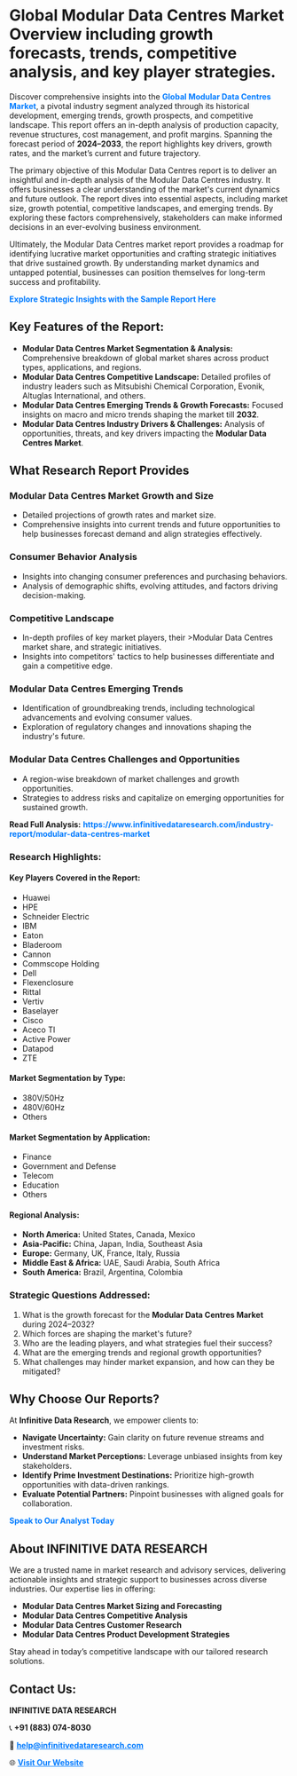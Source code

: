 <h1>Global Modular Data Centres Market Overview including growth forecasts, trends, competitive analysis, and key player strategies.</h1>
<p>
Discover comprehensive insights into the 
<a href="https://www.infinitivedataresearch.com/industry-report/modular-data-centres-market" rel="dofollow" style="color: #007BFF; text-decoration: none;"><strong>Global Modular Data Centres Market</strong></a>, a pivotal industry segment analyzed through its historical development, emerging trends, growth prospects, and competitive landscape. This report offers an in-depth analysis of production capacity, revenue structures, cost management, and profit margins. Spanning the forecast period of <strong>2024–2033</strong>, the report highlights key drivers, growth rates, and the market’s current and future trajectory.
</p>
<p>
The primary objective of this Modular Data Centres report is to deliver an insightful and in-depth analysis of the Modular Data Centres industry. It offers businesses a clear understanding of the market's current dynamics and future outlook. The report dives into essential aspects, including market size, growth potential, competitive landscapes, and emerging trends. By exploring these factors comprehensively, stakeholders can make informed decisions in an ever-evolving business environment.
</p>
<p>
Ultimately, the Modular Data Centres market report provides a roadmap for identifying lucrative market opportunities and crafting strategic initiatives that drive sustained growth. By understanding market dynamics and untapped potential, businesses can position themselves for long-term success and profitability.
</p>
<p>
<a href="https://www.infinitivedataresearch.com/request-sample/reportId=106236" style="color: #007BFF; text-decoration: none;"><strong>Explore Strategic Insights with the Sample Report Here</strong></a>
</p>

<h2>Key Features of the Report:</h2>
<ul>
<li><strong>Modular Data Centres Market Segmentation & Analysis:</strong> Comprehensive breakdown of global market shares across product types, applications, and regions.</li>
<li><strong>Modular Data Centres Competitive Landscape:</strong> Detailed profiles of industry leaders such as Mitsubishi Chemical Corporation, Evonik, Altuglas International, and others.</li>
<li><strong>Modular Data Centres Emerging Trends & Growth Forecasts:</strong> Focused insights on macro and micro trends shaping the market till <strong>2032</strong>.</li>
<li><strong>Modular Data Centres Industry Drivers & Challenges:</strong> Analysis of opportunities, threats, and key drivers impacting the <strong>Modular Data Centres Market</strong>.</li>
</ul>

<h2>What Research Report Provides</h2>
<h3>Modular Data Centres Market Growth and Size</h3>
<ul>
<li>Detailed projections of growth rates and market size.</li>
<li>Comprehensive insights into current trends and future opportunities to help businesses forecast demand and align strategies effectively.</li>
</ul>

<h3>Consumer Behavior Analysis</h3>
<ul>
<li>Insights into changing consumer preferences and purchasing behaviors.</li>
<li>Analysis of demographic shifts, evolving attitudes, and factors driving decision-making.</li>
</ul>

<h3>Competitive Landscape</h3>
<ul>
<li>In-depth profiles of key market players, their >Modular Data Centres market share, and strategic initiatives.</li>
<li>Insights into competitors' tactics to help businesses differentiate and gain a competitive edge.</li>
</ul>

<h3>Modular Data Centres Emerging Trends</h3>
<ul>
<li>Identification of groundbreaking trends, including technological advancements and evolving consumer values.</li>
<li>Exploration of regulatory changes and innovations shaping the industry's future.</li>
</ul>

<h3>Modular Data Centres Challenges and Opportunities</h3>
<ul>
<li>A region-wise breakdown of market challenges and growth opportunities.</li>
<li>Strategies to address risks and capitalize on emerging opportunities for sustained growth.</li>
</ul>
<p><strong>Read Full Analysis:</strong> <a href="https://www.infinitivedataresearch.com/industry-report/modular-data-centres-market" rel="dofollow" style="color: #007BFF; text-decoration: none;"><strong>https://www.infinitivedataresearch.com/industry-report/modular-data-centres-market</strong></a></p>
<h3>Research Highlights:</h3>
<h4>Key Players Covered in the Report:</h4>
<ul><li>Huawei</li><li>HPE</li><li>Schneider Electric</li><li>IBM</li><li>Eaton</li><li>Bladeroom</li><li>Cannon</li><li>Commscope Holding</li><li>Dell</li><li>Flexenclosure</li><li>Rittal</li><li>Vertiv</li><li>Baselayer</li><li>Cisco</li><li>Aceco TI</li><li>Active Power</li><li>Datapod</li><li>ZTE</li></ul>
<h4>Market Segmentation by Type:</h4>
<ul><li>380V/50Hz</li><li>480V/60Hz</li><li>Others</li></ul>
<h4>Market Segmentation by Application:</h4>
<ul><li>Finance</li><li>Government and Defense</li><li>Telecom</li><li>Education</li><li>Others</li></ul>

<h4>Regional Analysis:</h4>
<ul>
<li><strong>North America:</strong> United States, Canada, Mexico</li>
<li><strong>Asia-Pacific:</strong> China, Japan, India, Southeast Asia</li>
<li><strong>Europe:</strong> Germany, UK, France, Italy, Russia</li>
<li><strong>Middle East & Africa:</strong> UAE, Saudi Arabia, South Africa</li>
<li><strong>South America:</strong> Brazil, Argentina, Colombia</li>
</ul>

<h3>Strategic Questions Addressed:</h3>
<ol>
<li>What is the growth forecast for the <strong>Modular Data Centres Market</strong> during 2024–2032?</li>
<li>Which forces are shaping the market's future?</li>
<li>Who are the leading players, and what strategies fuel their success?</li>
<li>What are the emerging trends and regional growth opportunities?</li>
<li>What challenges may hinder market expansion, and how can they be mitigated?</li>
</ol>

<h2>Why Choose Our Reports?</h2>
<p>At <strong>Infinitive Data Research</strong>, we empower clients to:</p>
<ul>
<li><strong>Navigate Uncertainty:</strong> Gain clarity on future revenue streams and investment risks.</li>
<li><strong>Understand Market Perceptions:</strong> Leverage unbiased insights from key stakeholders.</li>
<li><strong>Identify Prime Investment Destinations:</strong> Prioritize high-growth opportunities with data-driven rankings.</li>
<li><strong>Evaluate Potential Partners:</strong> Pinpoint businesses with aligned goals for collaboration.</li>
</ul>
<p><a href="https://www.infinitivedataresearch.com/industry-report/modular-data-centres-market" rel="dofollow" style="color: #007BFF; text-decoration: none;"><strong>Speak to Our Analyst Today</strong></a></p>

<h2>About INFINITIVE DATA RESEARCH</h2>
<p>We are a trusted name in market research and advisory services, delivering actionable insights and strategic support to businesses across diverse industries. Our expertise lies in offering:</p>
<ul>
<li><strong>Modular Data Centres Market Sizing and Forecasting</strong></li>
<li><strong>Modular Data Centres Competitive Analysis</strong></li>
<li><strong>Modular Data Centres Customer Research</strong></li>
<li><strong>Modular Data Centres Product Development Strategies</strong></li>
</ul>
<p>Stay ahead in today’s competitive landscape with our tailored research solutions.</p>

<h2>Contact Us:</h2>
<p><strong>INFINITIVE DATA RESEARCH</strong></p>
<p>📞 <strong>+91 (883) 074-8030</strong></p>
<p>📧 <strong><a href="mailto:help@infinitivedataresearch.com" style="color: #007BFF;">help@infinitivedataresearch.com</a></strong></p>
<p>🌐 <strong><a href="https://www.infinitivedataresearch.com" rel="dofollow" style="color: #007BFF;">Visit Our Website</a></strong></p>